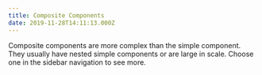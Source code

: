 ```yaml
---
title: Composite Components
date: 2019-11-28T14:11:13.000Z
---
```


Composite components are more complex than the simple component. They usually have nested simple components or are large in scale. Choose one in the sidebar navigation to see more.
